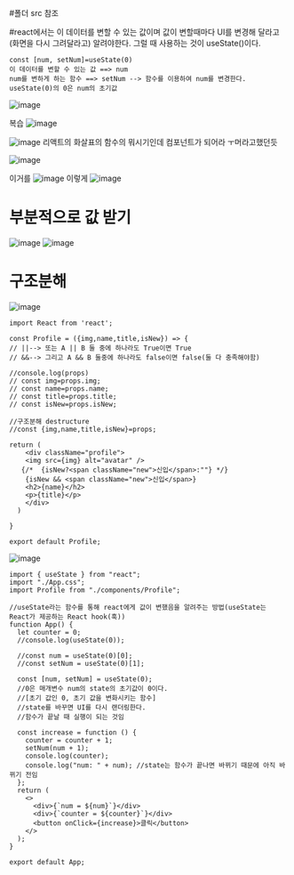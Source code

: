 #폴더 src 참조

#react에서는 이 데이터를 변할 수 있는 값이며 값이 변할때마다 UI를 변경해 달라고(화면을 다시 그려달라고) 알려야한다. 그럴 때 사용하는 것이 useState()이다.
```
const [num, setNum]=useState(0)
이 데이터를 변할 수 있는 값 ==> num
num를 변하게 하는 함수 ==> setNum --> 함수를 이용하여 num를 변경한다.
useState(0)의 0은 num의 초기값
```
![image](https://github.com/gogoringhye/read/assets/145514996/8c932683-4e9a-46d1-9dea-957d773098e6)







복습
![image](https://github.com/gogoringhye/read/assets/145514996/8976406f-7c88-40f5-ac32-e383f3404436)




![image](https://github.com/gogoringhye/read/assets/145514996/37130cd3-f2a6-47bb-9bea-7eaf8c7467d2)
리액트의 화살표의 함수의 뭐시기인데 컴포넌트가 되어라 ㅜ머라고했던듯









![image](https://github.com/gogoringhye/read/assets/145514996/f9d511c2-0b30-441c-836a-dd94be5d6902)

이거를
![image](https://github.com/gogoringhye/read/assets/145514996/ede32548-2907-445e-b835-e0dde4804c1e)
이렇게
![image](https://github.com/gogoringhye/read/assets/145514996/48399c85-6ca9-4c53-8be8-375f825a5487)












# 부분적으로 값 받기
![image](https://github.com/gogoringhye/read/assets/145514996/d92bbab6-5d70-4982-8043-e70294d4072a)
![image](https://github.com/gogoringhye/read/assets/145514996/f79e92e7-cece-4baa-9094-b076006ebedb)


# 구조분해
![image](https://github.com/gogoringhye/read/assets/145514996/d602f87a-bd3d-4b03-8a2a-8b83dec39a78)
```
import React from 'react';

const Profile = ({img,name,title,isNew}) => {
// ||--> 또는 A || B 둘 중에 하나라도 True이면 True 
// &&--> 그리고 A && B 둘중에 하나라도 false이면 false(둘 다 충족해야함)

//console.log(props)
// const img=props.img;
// const name=props.name;
// const title=props.title;
// const isNew=props.isNew;

//구조분해 destructure
//const {img,name,title,isNew}=props;

return (
    <div className="profile">
    <img src={img} alt="avatar" />
   {/*  {isNew?<span className="new">신입</span>:""} */}
    {isNew && <span className="new">신입</span>}
    <h2>{name}</h2>
    <p>{title}</p>
    </div>
  )
 
}

export default Profile;
```




































![image](https://github.com/gogoringhye/read/assets/145514996/cb39d774-3591-4994-a0d2-4baf57f3a692)
```
import { useState } from "react";
import "./App.css";
import Profile from "./components/Profile";

//useState라는 함수를 통해 react에게 값이 변했음을 알려주는 방법(useState는 React가 제공하는 React hook(훅))
function App() {
  let counter = 0;
  //console.log(useState(0));

  //const num = useState(0)[0];
  //const setNum = useState(0)[1];

  const [num, setNum] = useState(0);
  //0은 매개변수 num의 state의 초기값이 0이다.
  //[초기 값인 0, 초기 값을 변화시키는 함수]
  //state를 바꾸면 UI를 다시 랜더링한다.
  //함수가 끝날 때 실행이 되는 것임

  const increase = function () {
    counter = counter + 1;
    setNum(num + 1);
    console.log(counter);
    console.log("num: " + num); //state는 함수가 끝나면 바뀌기 때문에 아직 바뀌기 전임
  };
  return (
    <>
      <div>{`num = ${num}`}</div>
      <div>{`counter = ${counter}`}</div>
      <button onClick={increase}>클릭</button>
    </>
  );
}

export default App;
```


